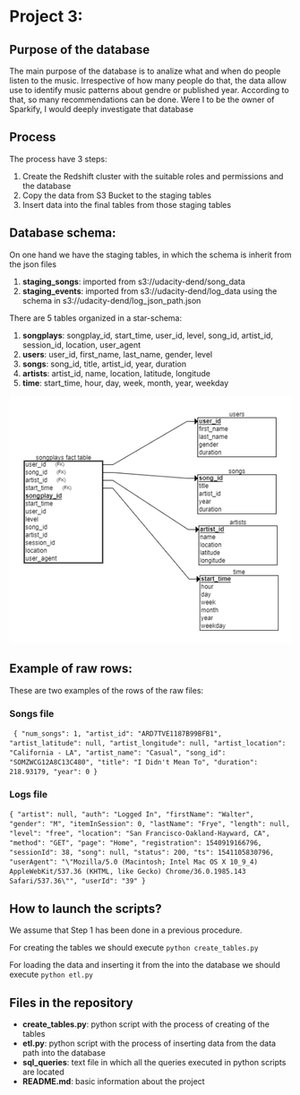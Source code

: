# Project 3:

## Purpose of the database

The main purpose of the database is to analize what and when do people listen to the music. Irrespective of how many people do that, the data allow use to identify music patterns about gendre or published year. According to that, so many recommendations can be done. Were I to be the owner of Sparkify, I would deeply investigate that database

## Process

The process have 3 steps:

1. Create the Redshift cluster with the suitable roles and permissions and the database
2. Copy the data from S3 Bucket to the staging tables
3. Insert data into the final tables from those staging tables

## Database schema:

On one hand we have the staging tables, in which the schema is inherit from the json files

1. **staging_songs**: imported from s3://udacity-dend/song_data
2. **staging_events**: imported from s3://udacity-dend/log_data using the schema in s3://udacity-dend/log_json_path.json

There are 5 tables organized in a star-schema:

1. **songplays**: songplay_id, start_time, user_id, level, song_id, artist_id, session_id, location, user_agent
2. **users**: user_id, first_name, last_name, gender, level
3. **songs**: song_id, title, artist_id, year, duration
4. **artists**: artist_id, name, location, latitude, longitude
5. **time**: start_time, hour, day, week, month, year, weekday

![alt text](schema.png "Database schema")

## Example of raw rows:

These are two examples of the rows of the raw files:

### Songs file

`
{
  "num_songs": 1,
  "artist_id": "ARD7TVE1187B99BFB1",
  "artist_latitude": null,
  "artist_longitude": null,
  "artist_location": "California - LA",
  "artist_name": "Casual",
  "song_id": "SOMZWCG12A8C13C480",
  "title": "I Didn't Mean To",
  "duration": 218.93179,
  "year": 0
}`

### Logs file

`{
  "artist": null,
  "auth": "Logged In",
  "firstName": "Walter",
  "gender": "M",
  "itemInSession": 0,
  "lastName": "Frye",
  "length": null,
  "level": "free",
  "location": "San Francisco-Oakland-Hayward, CA",
  "method": "GET",
  "page": "Home",
  "registration": 1540919166796,
  "sessionId": 38,
  "song": null,
  "status": 200,
  "ts": 1541105830796,
  "userAgent": "\"Mozilla/5.0 (Macintosh; Intel Mac OS X 10_9_4) AppleWebKit/537.36 (KHTML, like Gecko) Chrome/36.0.1985.143 Safari/537.36\"",
  "userId": "39"
}`

## How to launch the scripts?

We assume that Step 1 has been done in a previous procedure.

For creating the tables we should execute `python create_tables.py`

For loading the data and inserting it from the into the database we should execute `python etl.py`

## Files in the repository

* **create_tables.py**: python script with the process of creating of the tables
* **etl.py**: python script with the process of inserting data from the data path into the database
* **sql_queries**: text file in which all the queries executed in python scripts are located
* **README.md**: basic information about the project  